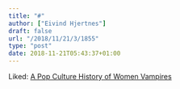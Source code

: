 ```yaml
---
title: "#"
author: ["Eivind Hjertnes"]
draft: false
url: "/2018/11/21/3/1855"
type: "post"
date: 2018-11-21T05:43:37+01:00
---
```


Liked:
[A
Pop Culture History of Women Vampires](https://broadly.vice.com/en%5Fus/article/mbdmvv/female-vampires-pop-culture-history)
